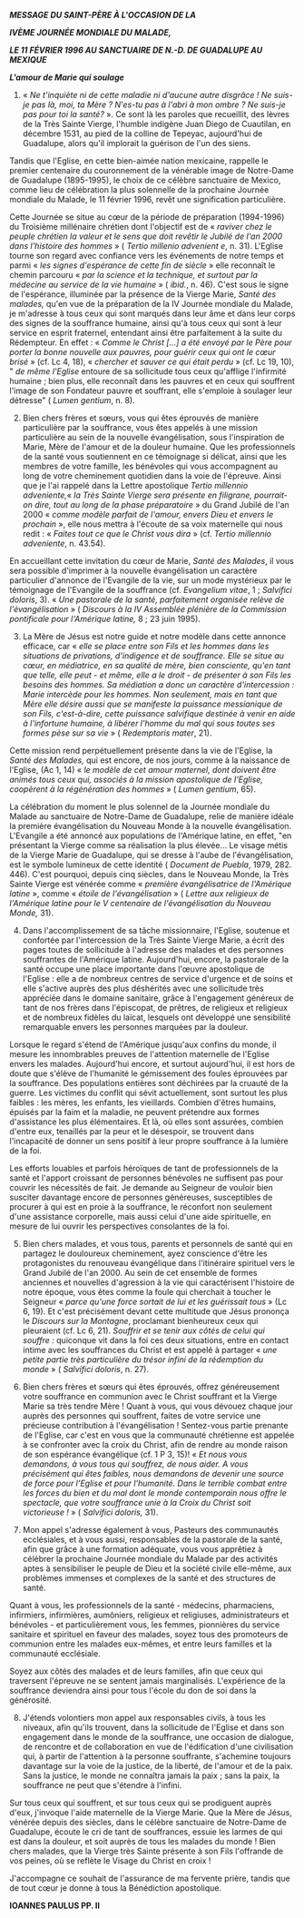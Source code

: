 ***MESSAGE DU SAINT-PÈRE À L'OCCASION DE LA***

***IVÈME JOURNÉE MONDIALE DU MALADE,***

***LE 11 FÉVRIER 1996 AU SANCTUAIRE DE N.-D. DE GUADALUPE AU MEXIQUE***

***L'amour de Marie qui soulage***

1. « *Ne t'inquiète ni de cette maladie ni d'aucune autre disgrâce ! Ne suis-je pas là, moi, ta Mère ? N'es-tu pas à l'abri à mon ombre ? Ne suis-je pas pour toi la santé?* ». Ce sont là les paroles que recueillit, des lèvres de la Très Sainte Vierge, l'humble indigène Juan Diego de Cuautilan, en décembre 1531, au pied de la colline de Tepeyac, aujourd'hui de Guadalupe, alors qu'il implorait la guérison de l'un des siens.

Tandis que l'Eglise, en cette bien-aimée nation mexicaine, rappelle le premier centenaire du couronnement de la vénérable image de Notre-Dame de Guadalupe (1895-1995), le choix de ce célèbre sanctuaire de Mexico, comme lieu de célébration la plus solennelle de la prochaine Journée mondiale du Malade, le 11 février 1996, revêt une signification particulière.

Cette Journée se situe au cœur de la période de préparation (1994-1996) du Troisième millénaire chrétien dont l'objectif est de « *raviver chez le peuple chrétien la valeur et le sens que doit revêtir le Jubilé de l'an 2000 dans l'histoire des hommes* » ( *Tertio millenio advenient* *e*, n. 31). L'Eglise tourne son regard avec confiance vers les événements de notre temps et parmi « *les signes d'espérance de cette fin de siècle* » elle reconnaît le chemin parcouru « *par la science et la technique, et surtout par la médecine au service de la vie humaine* » ( *ibid.*, n. 46). C'est sous le signe de l'espérance, illuminée par la présence de la Vierge Marie, *Santé des malades,* qu'en vue de la préparation de la IV Journée mondiale du Malade, je m'adresse à tous ceux qui sont marqués dans leur âme et dans leur corps des signes de la souffrance humaine, ainsi qu'à tous ceux qui sont à leur service en esprit fraternel, entendant ainsi être parfaitement à la suite du Rédempteur. En effet : « *Comme le Christ [...] a été envoyé par le Père pour porter la bonne nouvelle aux pauvres, pour guérir ceux qui ont le cœur brisé* » (cf. Lc 4, 18), « *chercher et sauver ce qui était perdu* » (cf. Lc 19, 10), " *de même l'Eglise* entoure de sa sollicitude tous ceux qu'afflige l'infirmité humaine ; bien plus, elle reconnaît dans les pauvres et en ceux qui souffrent l'image de son Fondateur pauvre et souffrant, elle s'emploie à soulager leur détresse" ( *Lumen gentium*, n. 8).

2. Bien chers frères et sœurs, vous qui êtes éprouvés de manière particulière par la souffrance, vous êtes appelés à une mission particulière au sein de la nouvelle évangélisation, sous l'inspiration de Marie, Mère de l'amour et de la douleur humaine. Que les professionnels de la santé vous soutiennent en ce témoignage si délicat, ainsi que les membres de votre famille, les bénévoles qui vous accompagnent au long de votre cheminement quotidien dans la voie de l'épreuve. Ainsi que je l'ai rappelé dans la Lettre apostolique *Tertio millennio* *adveniente,*« *la Très Sainte Vierge sera présente en filigrane, pourrait-on dire, tout au long de la phase préparatoire* » du Grand Jubilé de l'an 2000 « *comme modèle parfait de l'amour, envers Dieu et envers le prochain* », elle nous mettra à l'écoute de sa voix maternelle qui nous redit : « *Faites tout ce que le Christ vous dira* » (cf. *Tertio millennio adveniente*, n. 43.54).

En accueillant cette invitation du cœur de Marie, *Santé des Malades*, il vous sera possible d'imprimer à la nouvelle évangélisation un caractère particulier d'annonce de l'Evangile de la vie, sur un mode mystérieux par le témoignage de l'Evangile de la souffrance (cf. *Evangelium vitae*, 1 ; *Salvifici doloris*, 3). « *Une pastorale de la santé, parfaitement organisée relève de l'évangélisation* » ( *Discours à la IV Assemblée plénière de la Commission pontificale pour l'Amérique latine,* 8 ; 23 juin 1995).

3. La Mère de Jésus est notre guide et notre modèle dans cette annonce efficace, car « *elle se place entre son Fils et les hommes dans les situations de privations, d'indigence et de souffrance. Elle se situe au cœur, en médiatrice, en sa qualité de mère, bien consciente, qu'en tant que telle, elle peut - et même, elle a le droit - de présenter à son Fils les besoins des hommes. Sa médiation a donc un caractère d'intercession : Marie intercède pour les hommes. Non seulement, mais en tant que Mère elle désire aussi que se manifeste la puissance messianique de son Fils, c'est-à-dire, cette puissance salvifique destinée à venir en aide à l'infortune humaine, à libérer l'homme du mal qui sous toutes ses formes pèse sur sa vie* » ( *Redemptoris mater*, 21).

Cette mission rend perpétuellement présente dans la vie de l'Eglise, la *Santé des Malades,* qui est encore, de nos jours, comme à la naissance de l'Eglise, (Ac 1, 14) « *le modèle de cet amour maternel, dont doivent être animés tous ceux qui, associés à la mission apostolique de l'Eglise, coopèrent à la régénération des hommes* » ( *Lumen gentium*, 65).

La célébration du moment le plus solennel de la Journée mondiale du Malade au sanctuaire de Notre-Dame de Guadalupe, relie de manière idéale la première évangélisation du Nouveau Monde à la nouvelle évangélisation. L'Evangile a été annoncé aux populations de l'Amérique latine, en effet, "en présentant la Vierge comme sa réalisation la plus élevée... Le visage métis de la Vierge Marie de Guadalupe, qui se dresse à l'aube de l'évangélisation, est le symbole lumineux de cette identité ( *Document de Puebla*, 1979, 282. 446). C'est pourquoi, depuis cinq siècles, dans le Nouveau Monde, la Très Sainte Vierge est vénérée comme « *première évangélisatrice de l'Amérique latine* », comme « *étoile de l'évangélisation* » ( *Lettre aux religieux de l'Amérique latine pour le V centenaire de l'évangélisation du Nouveau Monde,* 31).

4. Dans l'accomplissement de sa tâche missionnaire, l'Eglise, soutenue et confortée par l'intercession de la Très Sainte Vierge Marie, a écrit des pages toutes de sollicitude à l'adresse des malades et des personnes souffrantes de l'Amérique latine. Aujourd'hui, encore, la pastorale de la santé occupe une place importante dans l'œuvre apostolique de l'Eglise : elle a de nombreux centres de service d'urgence et de soins et elle s'active auprès des plus déshérités avec une sollicitude très appréciée dans le domaine sanitaire, grâce à l'engagement généreux de tant de nos frères dans l'épiscopat, de prêtres, de religieux et religieux et de nombreux fidèles du laïcat, lesquels ont développé une sensibilité remarquable envers les personnes marquées par la douleur.

Lorsque le regard s'étend de l'Amérique jusqu'aux confins du monde, il mesure les innombrables preuves de l'attention maternelle de l'Eglise envers les malades. Aujourd'hui encore, et surtout aujourd'hui, il est hors de doute que s'élève de l'humanité le gémissement des foules éprouvées par la souffrance. Des populations entières sont déchirées par la cruauté de la guerre. Les victimes du conflit qui sévit actuellement, sont surtout les plus faibles : les mères, les enfants, les vieillards. Combien d'êtres humains, épuisés par la faim et la maladie, ne peuvent prétendre aux formes d'assistance les plus élémentaires. Et là, où elles sont assurées, combien d'entre eux, tenaillés par la peur et le désespoir, se trouvent dans l'incapacité de donner un sens positif à leur propre souffrance à la lumière de la foi.

Les efforts louables et parfois héroïques de tant de professionnels de la santé et l'apport croissant de personnes bénévoles ne suffisent pas pour couvrir les nécessités de fait. Je demande au Seigneur de vouloir bien susciter davantage encore de personnes généreuses, susceptibles de procurer à qui est en proie à la souffrance, le réconfort non seulement d'une assistance corporelle, mais aussi celui d'une aide spirituelle, en mesure de lui ouvrir les perspectives consolantes de la foi.

5. Bien chers malades, et vous tous, parents et personnels de santé qui en partagez le douloureux cheminement, ayez conscience d'être les protagonistes du renouveau évangélique dans l'itinéraire spirituel vers le Grand Jubilé de l'an 2000. Au sein de cet ensemble de formes anciennes et nouvelles d'agression à la vie qui caractérisent l'histoire de notre époque, vous êtes comme la foule qui cherchait à toucher le Seigneur « *parce qu'une force sortait de lui et les guérissait tous* » (Lc 6, 19). Et c'est précisément devant cette multitude que Jésus prononça le *Discours sur la Montagne*, proclamant bienheureux ceux qui pleuraient (cf. Lc 6, 21). *Souffrir et se tenir aux côtés de celui qui souffre :* quiconque vit dans la foi ces deux situations, entre en contact intime avec les souffrances du Christ et est appelé à partager « *une petite partie très particulière du trésor infini de la rédemption du monde* » ( *Salvifici doloris*, n. 27).

6. Bien chers frères et sœurs qui êtes éprouvés, offrez généreusement votre souffrance en communion avec le Christ souffrant et la Vierge Marie sa très tendre Mère ! Quant à vous, qui vous dévouez chaque jour auprès des personnes qui souffrent, faites de votre service une précieuse contribution à l'évangélisation ! Sentez-vous partie prenante de l'Eglise, car c'est en vous que la communauté chrétienne est appelée à se confronter avec la croix du Christ, afin de rendre au monde raison de son espérance évangélique (cf. 1 P 3, 15)! « *Et nous vous demandons, à vous tous qui souffrez, de nous aider. A vous précisément qui êtes faibles, nous demandons de devenir une source de force pour l'Eglise et pour l'humanité. Dans le terrible combat entre les forces du bien et du mal dont le monde contemporain nous offre le spectacle, que votre souffrance unie à la Croix du Christ soit victorieuse !* » ( *Salvifici doloris,* 31).

7. Mon appel s'adresse également à vous, Pasteurs des communautés ecclésiales, et à vous aussi, responsables de la pastorale de la santé, afin que grâce à une formation adéquate, vous vous apprêtiez à célébrer la prochaine Journée mondiale du Malade par des activités aptes à sensibiliser le peuple de Dieu et la société civile elle-même, aux problèmes immenses et complexes de la santé et des structures de santé.

Quant à vous, les professionnels de la santé - médecins, pharmaciens, infirmiers, infirmières, aumôniers, religieux et religiuses, administrateurs et bénévoles - et particulièrement vous, les femmes, pionnières du service sanitaire et spirituel en faveur des malades, soyez tous des promoteurs de communion entre les malades eux-mêmes, et entre leurs familles et la communauté ecclésiale.

Soyez aux côtés des malades et de leurs familles, afin que ceux qui traversent l'épreuve ne se sentent jamais marginalisés. L'expérience de la souffrance deviendra ainsi pour tous l'école du don de soi dans la générosité.

8. J'étends volontiers mon appel aux responsables civils, à tous les niveaux, afin qu'ils trouvent, dans la sollicitude de l'Eglise et dans son engagement dans le monde de la souffrance, une occasion de dialogue, de rencontre et de collaboration en vue de l'édification d'une civilisation qui, à partir de l'attention à la personne souffrante, s'achemine toujours davantage sur la voie de la justice, de la liberté, de l'amour et de la paix. Sans la justice, le monde ne connaîtra jamais la paix ; sans la paix, la souffrance ne peut que s'étendre à l'infini.

Sur tous ceux qui souffrent, et sur tous ceux qui se prodiguent auprès d'eux, j'invoque l'aide maternelle de la Vierge Marie. Que la Mère de Jésus, vénérée depuis des siècles, dans le célèbre sanctuaire de Notre-Dame de Guadalupe, écoute le cri de tant de souffrances, essuie les larmes de qui est dans la douleur, et soit auprès de tous les malades du monde ! Bien chers malades, que la Vierge très Sainte présente à son Fils l'offrande de vos peines, où se reflète le Visage du Christ en croix !

J'accompagne ce souhait de l'assurance de ma fervente prière, tandis que de tout cœur je donne à tous la Bénédiction apostolique.

**IOANNES PAULUS PP. II**